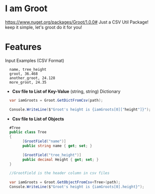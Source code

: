 # I am Groot
https://www.nuget.org/packages/Groot/1.0.0#
Just a CSV Util Package! keep it simple, let's groot do it for you!
# Features

Input Examples (CSV Format)
```csv
  name, tree_height
  groot, 36.468
  another_groot, 24.128
  more_groot, 24.35
```
- **Csv file to List of Key-Value** (string, string) Dictionary
```csharp
  var iamGroots = Groot.GetDictFromCsv(path);
  
  Console.WriteLine($"Groot's height is {iamGroots[0]["height"]}");
```
- **Csv file to List of Objects**
```csharp
  #Tree
  public class Tree
  {
        [GrootField("name")]
        public string name { get; set; }
        
        [GrootField("tree_height")]
        public decimal Height { get; set; }
  }
  
  //GrootField is the header column in csv files
  
  var iamGroots = Groot.GetObjectFromCsv<Tree>(path);
  Console.WriteLine($"Groot's height is {iamGroots[0].height}");
  
```
